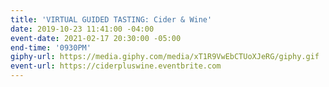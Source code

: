```yaml
---
title: 'VIRTUAL GUIDED TASTING: Cider & Wine'
date: 2019-10-23 11:41:00 -04:00
event-date: 2021-02-17 20:30:00 -05:00
end-time: '0930PM'
giphy-url: https://media.giphy.com/media/xT1R9VwEbCTUoXJeRG/giphy.gif
event-url: https://ciderpluswine.eventbrite.com
---
```


